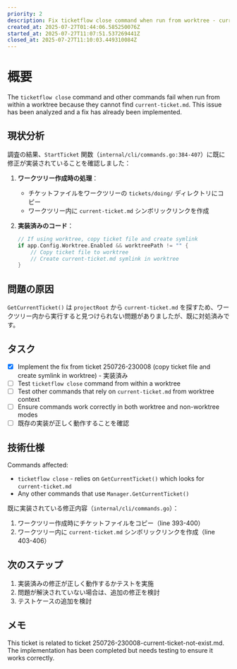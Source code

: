 ```yaml
---
priority: 2
description: Fix ticketflow close command when run from worktree - current-ticket.md not found
created_at: 2025-07-27T01:44:06.585250076Z
started_at: 2025-07-27T11:07:51.537269441Z
closed_at: 2025-07-27T11:10:03.449310084Z
---
```


# 概要

The `ticketflow close` command and other commands fail when run from within a worktree because they cannot find `current-ticket.md`. This issue has been analyzed and a fix has already been implemented.

## 現状分析

調査の結果、`StartTicket` 関数（`internal/cli/commands.go:384-407`）に既に修正が実装されていることを確認しました：

1. **ワークツリー作成時の処理**：
   - チケットファイルをワークツリーの `tickets/doing/` ディレクトリにコピー
   - ワークツリー内に `current-ticket.md` シンボリックリンクを作成

2. **実装済みのコード**：
   ```go
   // If using worktree, copy ticket file and create symlink
   if app.Config.Worktree.Enabled && worktreePath != "" {
       // Copy ticket file to worktree
       // Create current-ticket.md symlink in worktree
   }
   ```

## 問題の原因

`GetCurrentTicket()` は `projectRoot` から `current-ticket.md` を探すため、ワークツリー内から実行すると見つけられない問題がありましたが、既に対処済みです。

## タスク
- [x] Implement the fix from ticket 250726-230008 (copy ticket file and create symlink in worktree) - 実装済み
- [ ] Test `ticketflow close` command from within a worktree
- [ ] Test other commands that rely on `current-ticket.md` from worktree context
- [ ] Ensure commands work correctly in both worktree and non-worktree modes
- [ ] 既存の実装が正しく動作することを確認

## 技術仕様

Commands affected:
- `ticketflow close` - relies on `GetCurrentTicket()` which looks for `current-ticket.md`
- Any other commands that use `Manager.GetCurrentTicket()`

既に実装されている修正内容（`internal/cli/commands.go`）：
1. ワークツリー作成時にチケットファイルをコピー（line 393-400）
2. ワークツリー内に `current-ticket.md` シンボリックリンクを作成（line 403-406）

## 次のステップ

1. 実装済みの修正が正しく動作するかテストを実施
2. 問題が解決されていない場合は、追加の修正を検討
3. テストケースの追加を検討

## メモ

This ticket is related to ticket 250726-230008-current-ticket-not-exist.md. The implementation has been completed but needs testing to ensure it works correctly.
